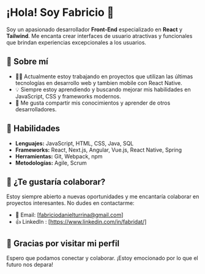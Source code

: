 # ¡Hola! Soy Fabricio 👋

Soy un apasionado desarrollador **Front-End** especializado en **React** y **Tailwind**. Me encanta crear interfaces de usuario atractivas y funcionales que brindan experiencias excepcionales a los usuarios. 

## 🚀 Sobre mí

- 👨‍💻 Actualmente estoy trabajando en proyectos que utilizan las últimas tecnologías en desarrollo web y tambien mobile con React Native.
- 💡 Siempre estoy aprendiendo y buscando mejorar mis habilidades en JavaScript, CSS y frameworks modernos.
- 🌱 Me gusta compartir mis conocimientos y aprender de otros desarrolladores.

## 🔧 Habilidades

- **Lenguajes:** JavaScript, HTML, CSS, Java, SQL
- **Frameworks:** React, Next.js, Angular, Vue.js, React Native, Spring
- **Herramientas:** Git, Webpack, npm
- **Metodologías:** Agile, Scrum

## 🤝 ¿Te gustaría colaborar?

Estoy siempre abierto a nuevas oportunidades y me encantaría colaborar en proyectos interesantes. No dudes en contactarme:

- 📧 Email: [fabriciodanielturrina@gmail.com]
- 👍 LinkedIn : [https://www.linkedin.com/in/fabridat/]

## 🎉 Gracias por visitar mi perfil

Espero que podamos conectar y colaborar. ¡Estoy emocionado por lo que el futuro nos depara!

